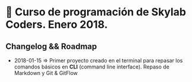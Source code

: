 # 🚀 Curso de programación de Skylab Coders. Enero 2018.  

## Changelog && Roadmap  

* 2018-01-15 => Primer proyecto creado en el terminal para repasar los comandos básicos en **CLI** (command line interface). Repaso de Markdown y Git & GitFlow